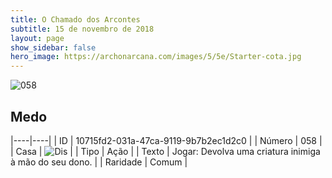 ```yaml
---
title: O Chamado dos Arcontes
subtitle: 15 de novembro de 2018
layout: page
show_sidebar: false
hero_image: https://archonarcana.com/images/5/5e/Starter-cota.jpg
---
```


![058](https://cdn.keyforgegame.com/media/card_front/pt/341_058_7RV7CX53R83P_pt.png)

## Medo

|----|----|
| ID | 10715fd2-031a-47ca-9119-9b7b2ec1d2c0 |
| Número | 058 |
| Casa | ![Dis](https://archonarcana.com/images/thumb/e/e8/Dis.png/22px-Dis.png "Dis") |
| Tipo | Ação |
| Texto | Jogar: Devolva uma criatura inimiga  à mão do seu dono. |
| Raridade | Comum |
